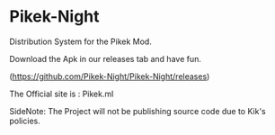 # Pikek-Night
Distribution System for the Pikek Mod.

Download the Apk in our releases tab and have fun. 

(https://github.com/Pikek-Night/Pikek-Night/releases)

The Official site is : Pikek.ml 



SideNote: The Project will not be publishing source code due to Kik's policies.
